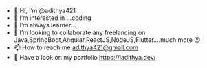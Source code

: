 - 👋 Hi, I’m @adithya421
- 👀 I’m interested in ...coding
- 🌱 I’m always learner...
- 💞️ I’m looking to collaborate any freelancing on Java,SpringBoot,Angular,ReactJS,NodeJS,Flutter....much more 😉
- 📫 How to reach me adithya421@gmail.com
- 👀 Have a look on my portfolio https://iadithya.dev/

<!---
adithya421/adithya421 is a ✨ special ✨ repository because its `README.md` (this file) appears on your GitHub profile.
You can click the Preview link to take a look at your changes.

--->
